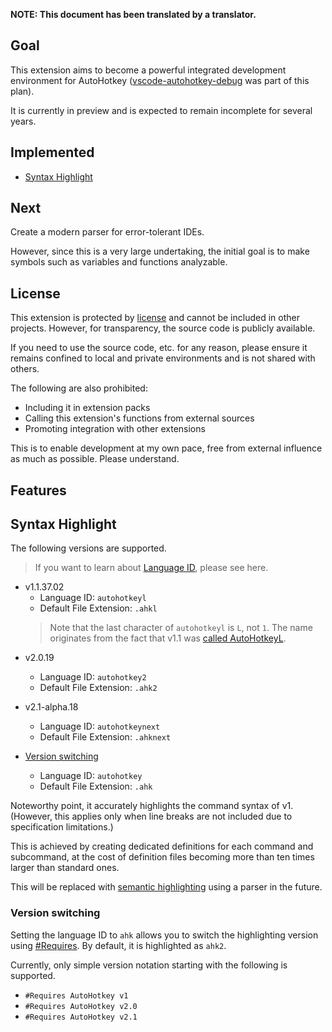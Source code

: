 **NOTE: This document has been translated by a translator.**

**Goal**
------------------------------

This extension aims to become a powerful integrated development environment for AutoHotkey ([vscode-autohotkey-debug](https://github.com/zero-plusplus/vscode-autohotkey-debug) was part of this plan).

It is currently in preview and is expected to remain incomplete for several years.

**Implemented**
------------------------------

* [Syntax Highlight](#syntax-highlight)

**Next**
------------------------------

Create a modern parser for error-tolerant IDEs.

However, since this is a very large undertaking, the initial goal is to make symbols such as variables and functions analyzable.

**License**
------------------------------

This extension is protected by [license](https://github.com/zero-plusplus/autohotkey-devtools?tab=readme-ov-file#about-license) and cannot be included in other projects. However, for transparency, the source code is publicly available.

If you need to use the source code, etc. for any reason, please ensure it remains confined to local and private environments and is not shared with others.

The following are also prohibited:

* Including it in extension packs
* Calling this extension's functions from external sources
* Promoting integration with other extensions

This is to enable development at my own pace, free from external influence as much as possible. Please understand.

**Features**
------------------------------

## Syntax Highlight

The following versions are supported.

> If you want to learn about [Language ID](https://code.visualstudio.com/docs/languages/identifiers), please see here.

- v1.1.37.02
  - Language ID: `autohotkeyl`
  - Default File Extension: `.ahkl`
  > Note that the last character of `autohotkeyl` is `L`, not `1`. The name originates from the fact that v1.1 was [called AutoHotkeyL](https://www.autohotkey.com/docs/v2/v1-changes.htm).

* v2.0.19
  - Language ID: `autohotkey2`
  - Default File Extension: `.ahk2`

* v2.1-alpha.18
  - Language ID: `autohotkeynext`
  - Default File Extension: `.ahknext`

* [Version switching](#version-switching)
  - Language ID: `autohotkey`
  - Default File Extension: `.ahk`

Noteworthy point, it accurately highlights the command syntax of v1. (However, this applies only when line breaks are not included due to specification limitations.)

This is achieved by creating dedicated definitions for each command and subcommand, at the cost of definition files becoming more than ten times larger than standard ones.

This will be replaced with [semantic highlighting](https://code.visualstudio.com/api/language-extensions/semantic-highlight-guide) using a parser in the future.

### Version switching

Setting the language ID to `ahk` allows you to switch the highlighting version using [#Requires](https://www.autohotkey.com/docs/v2/lib/_Requires.htm). By default, it is highlighted as `ahk2`.

Currently, only simple version notation starting with the following is supported.

* `#Requires AutoHotkey v1`
* `#Requires AutoHotkey v2.0`
* `#Requires AutoHotkey v2.1`
